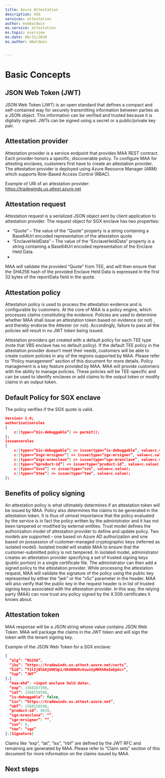 ```yaml
---
title: Azure Attestation 
description: XXX
services: attestation
author: msmbaldwin
ms.service: attestation
ms.topic: overview
ms.date: 08/31/2020
ms.author: mbaldwin


---
```

# Basic Concepts

## JSON Web Token (JWT)

JSON Web Token (JWT) is an open standard that defines a compact and self-contained way for securely transmitting information between parties as a JSON object. This information can be verified and trusted because it is digitally signed. JWTs can be signed using a secret or a public/private key pair.

## Attestation provider

Attestation provider is a service endpoint that provides MAA REST contract.  Each provider honors a specific, discoverable policy.  To configure MAA for attesting enclaves, customers first have to  create an attestation provider. The attestation provider is deployed using Azure Resource Manager (ARM) which supports Role-Based Access Control (RBAC).

Example of URI of an attestation provider:  https://tradewinds.us.attest.azure.net

## Attestation request

Attestation request is a serialized JSON object sent by client application to attestation provider. 
The request object for SGX enclave has two properties: 
- “Quote” – The value of the “Quote” property is a string containing a Base64Url encoded representation of the attestation quote
- “EnclaveHeldData” – The value of the “EnclaveHeldData” property is a string containing a Base64Url encoded representation of the Enclave Held Data.
- 
MAA will validate the provided “Quote” from TEE, and will then ensure that the SHA256 hash of the provided Enclave Held Data is expressed in the first 32 bytes of the reportData field in the quote. 

## Attestation policy

Attestation policy is used to process the attestation evidence and is configurable by customers. At the core of MAA is a policy engine, which processes claims constituting the evidence. Policies are used to determine whether MAA shall issue an attestation token based on evidence (or not) , and thereby endorse the Attester (or not). Accordingly, failure to pass all the policies will result in no JWT token being issued.

Attestation providers get created with a default policy for each TEE type (note that VBS enclave has no default policy). If the default TEE policy in the attestation provider doesn’t meet their needs, customers will be able to create custom policies in any of the regions supported by MAA. Please refer to “Policy management” section of this document for more details.
Policy management is a key feature provided by MAA. MAA will provide customers with the ability to manage policies. These policies will be TEE-specific and can be used to identify enclaves or add claims to the output token or modify claims in an output token. 

## Default Policy for SGX enclave
The policy verifies if the SGX quote is valid. 

```json
Version= 1.0;
authorizationrules
{
	c:[type==”$is-debuggable”] => permit();
};
issuancerules
{
	c:[type==”$is-debuggable”] => issue(type=”is-debuggable”, value=c.value);
	c:[type==”$sgx-mrsigner”] => issue(type=”sgx-mrsigner”, value=c.value);
	c:[type==”$sgx-mrenclave”] => issue(type=”sgx-mrenclave”, value=c.value);
	c:[type==”$product-id”] => issue(type=”product-id”, value=c.value);
	c:[type==”$svn”] => issue(type=”svn”, value=c.value);
	c:[type==”$tee”] => issue(type=”tee”, value=c.value);
};
```

## Benefits of policy signing

An attestation policy is what ultimately determines if an attestation token will be issued by MAA. Policy also determines the claims to be generated in the attestation token. It is thus of utmost importance that the policy evaluated by the service is in fact the policy written by the administrator and it has not been tampered or modified by external entities. 
Trust model defines the authorization model of attestation provider to define and update policy.  Two models are supported – one based on Azure AD authorization and one based on possession of customer-managed cryptographic keys (referred as isolated model).  Isolated model will enable MAA to ensure that the customer-submitted policy is not tampered.
In isolated model, administrator creates an attestation provider specifying a set of trusted signing keys (public portion) in a single certificate file. The administrator can then add a signed policy to the attestation provider. While processing the attestation request, MAA will validate the signature of the policy using the public key represented by either the “jwk” or the “x5c” parameter in the header.  MAA will also verify that the public key in the request header is in list of trusted signing keys associated with the attestation provider. In this way, the relying party (MAA) can now trust any policy signed by the X.509 certificates it knows about. 

## Attestation token

MAA response will be a JSON string whose value contains  JSON Web Token. MAA will package the claims in the JWT token and will sign the token with the tenant signing key. 

Example of the JSON Web Token for a SGX enclave:

```json
{
  “alg”: “RS256”,
  “jku”: “https://tradewinds.us.attest.azure.net/certs”,
  “kid”: “f1lIjBlb6jUHEUp1/Nh6BNUHc6vwiUyMKKhReZeEpGc=”,
  “typ”: “JWT”
}.{
  “maa-ehd”: <input enclave held data>,
  “exp”: 1568187398,
  “iat”: 1568158598,
  “is-debuggable”: false,
  “iss”: “https://tradewinds.us.attest.azure.net”,
  “nbf”: 1568158598,
  “product-id”: 4639,
  “sgx-mrenclave”: “”,
  “sgx-mrsigner”: “”,
  “svn”: 0,
  “tee”: “sgx”
}.[Signature]
```
Claims like “exp”, “iat”, “iss”, “nbf” are defined by the JWT RFC and remaining are generated by MAA. Please refer to “Claim sets” section of this document for more information on the claims issued by MAA.

## Next steps

